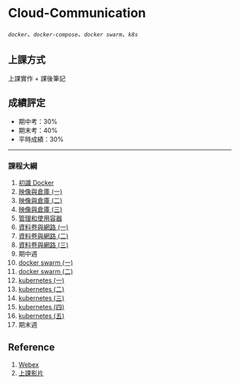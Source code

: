 # Cloud-Communication
###### `docker`、`docker-compose`、`docker swarm`、`k8s`

## 上課方式

上課實作 + 課後筆記

## 成績評定

* 期中考：30%
* 期末考：40%
* 平時成績：30%

---
### 課程大綱

01. [初識 Docker](https://github.com/110510549/Cloud-Communication/blob/main/初識%20Docker.md)
02. [映像與倉庫 (一)](https://github.com/110510549/Cloud-Communication/blob/main/映像與倉庫%20(一).md)
03. [映像與倉庫 (二)](https://github.com/110510549/Cloud-Communication/blob/main/映像與倉庫%20(二).md)
04. [映像與倉庫 (三)](https://github.com/110510549/Cloud-Communication/blob/main/映像與倉庫%20(三).md)
05. [管理和使用容器](https://github.com/110510549/Cloud-Communication/blob/main/管理和使用容器.md)
06. [資料卷與網路 (一)](https://github.com/110510549/Cloud-Communication/blob/main/資料卷與網路%20(一).md)
07. [資料卷與網路 (二)](https://github.com/110510549/Cloud-Communication/blob/main/資料卷與網路%20(二).md)
08. [資料卷與網路 (三)](https://github.com/110510549/Cloud-Communication/blob/main/資料卷與網路%20(三).md)
09. 期中週
10. [docker swarm (一)](https://github.com/110510549/Cloud-Communication/blob/main/docker%20swarm%20(一).md)
11. [docker swarm (二)](https://github.com/110510549/Cloud-Communication/blob/main/docker%20swarm%20(二).md)
12. [kubernetes (一)](https://github.com/110510549/Cloud-Communication/blob/main/kubernetes%20(一).md)
13. [kubernetes (二)](https://github.com/110510549/Cloud-Communication/blob/main/kubernetes%20(二).md)
14. [kubernetes (三)](https://github.com/110510549/Cloud-Communication/blob/main/kubernetes%20(三).md)
15. [kubernetes (四)](https://github.com/110510549/Cloud-Communication/blob/main/kubernetes%20(四).md)
16. [kubernetes (五)](https://github.com/110510549/Cloud-Communication/blob/main/kubernetes%20(五).md)
17. 期末週

## Reference
1. [Webex](https://meetingsapac5.webex.com/meet/smallko)
2. [上課影片](https://drive.google.com/drive/folders/1oM_ejAeSIhGbDGAVBDnVRv4DuoXaDwYw?usp=sharing)
